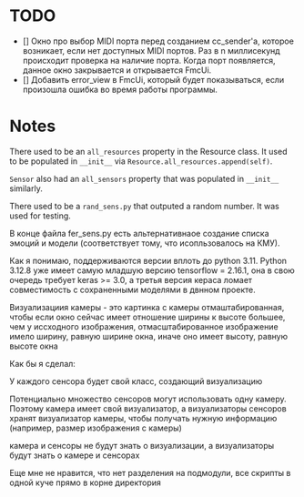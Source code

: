 # TODO
* [] Окно про выбор MIDI порта перед созданием cc_sender'а, которое возникает, если нет доступных MIDI портов. Раз в n миллисекунд происходит проверка на наличие порта. Когда  порт появляется, данное окно закрывается и открывается FmcUi.
* [] Добавить error_view в FmcUi, который будет показываться, если произошла ошибка во время работы программы.

# Notes
There used to be an `all_resources` property in the Resource class. 
It used to be populated in `__init__` via `Resource.all_resources.append(self)`.

`Sensor` also had an `all_sensors` property that was populated in `__init__` similarly.

There used to be a `rand_sens.py` that outputed a random number. It was used for testing.


В конце файла fer_sens.py есть альтернативнаое создание списка эмоций и модели (соответствует тому, что исопльзовалось на КМУ).


Как я понимаю, поддерживаются версии вплоть до python 3.11. Python 3.12.8 уже имеет самую младшую версию tensorflow = 2.16.1, она в свою очередь требует keras >= 3.0, а третья версия кераса ломает совместимость с сохраненными моделями в двнном проекте.


Визуализациия камеры - это картинка с камеры отмаштабированная, чтобы если окно сейчас имеет отношение ширины к высоте большее, чем у иссходного изображения, отмасштабированное изображение имело ширину, равную ширине окна, иначе оно имеет высоту, равную высоте окна


Как бы я сделал: 

У каждого сенсора будет свой класс, создающий визуализацию

Потенциально множество сенсоров могут использовать одну камеру. Поэтому камера имеет свой визуализатор, а визуализаторы сенсоров хранят визуализатор камеры, чтобы получать нужную информацию (например, размер изображения с камеры)

камера и сенсоры не будут знать о визуализации, а визуализаторы будут знать о камере и сенсорах



Еще мне не нравится, что нет разделения на подмодули, все скрипты в одной куче прямо в корне директория